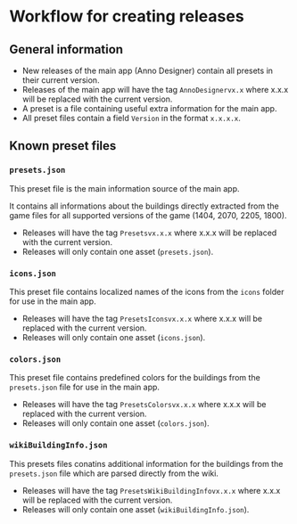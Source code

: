# Workflow for creating releases

## General information

- New releases of the main app (Anno Designer) contain all presets in their current version.
- Releases of the main app will have the tag `AnnoDesignervx.x` where x.x.x will be replaced with the current version.
- A preset is a file containing useful extra information for the main app.
- All preset files contain a field `Version` in the format `x.x.x.x`.

## Known preset files

### `presets.json`

This preset file is the main information source of the main app.

It contains all informations about the buildings directly extracted from the game files for all supported versions of the game (1404, 2070, 2205, 1800).

- Releases will have the tag `Presetsvx.x.x` where x.x.x will be replaced with the current version.
- Releases will only contain one asset (`presets.json`).

### `icons.json`

This preset file contains localized names of the icons from the `icons` folder for use in the main app.

- Releases will have the tag `PresetsIconsvx.x.x` where x.x.x will be replaced with the current version.
- Releases will only contain one asset (`icons.json`).

### `colors.json`

This preset file contains predefined colors for the buildings from the `presets.json` file for use in the main app.

- Releases will have the tag `PresetsColorsvx.x.x` where x.x.x will be replaced with the current version.
- Releases will only contain one asset (`colors.json`).

### `wikiBuildingInfo.json`

This presets files conatins additional information for the buildings from the `presets.json` file which are parsed directly from the wiki.

- Releases will have the tag `PresetsWikiBuildingInfovx.x.x` where x.x.x will be replaced with the current version.
- Releases will only contain one asset (`wikiBuildingInfo.json`).